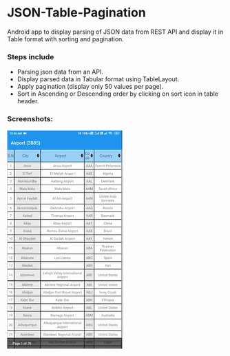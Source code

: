 # JSON-Table-Pagination
Android app to display parsing of JSON data from REST API and display it in Table format with sorting and pagination.

### Steps include
- Parsing json data from an API.
- Display parsed data in Tabular format using TableLayout.
- Apply pagination (display only 50 values per page).
- Sort in Ascending or Descending order by clicking on sort icon in table header.

### Screenshots: 
![gif](screenshots/pagination.gif)

